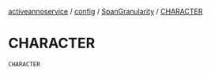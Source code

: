 [activeannoservice](../../index.md) / [config](../index.md) / [SpanGranularity](index.md) / [CHARACTER](./-c-h-a-r-a-c-t-e-r.md)

# CHARACTER

`CHARACTER`